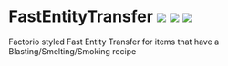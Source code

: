 # FastEntityTransfer <a href="https://www.curseforge.com/minecraft/mc-mods/fastentitytransfer"><img src="http://cf.way2muchnoise.eu/versions/828407.svg" style="max-width:100%;"></a> <a href="https://www.curseforge.com/minecraft/mc-mods/fastentitytransfer"><img src="https://cf.way2muchnoise.eu/828407.svg" style="max-width:100%;"></a> <a href="https://modrinth.com/mod/fastentitytransfer"><img src="https://img.shields.io/modrinth/dt/inmPbeHN" style="max-width:100%;"></a>

 Factorio styled Fast Entity Transfer for items that have a Blasting/Smelting/Smoking recipe
